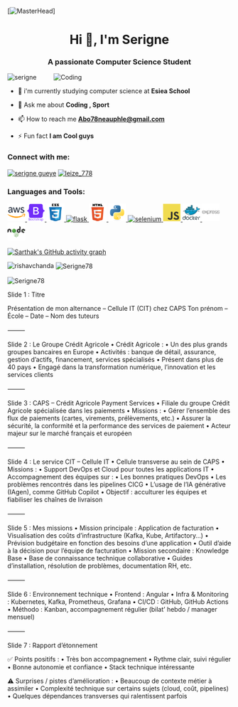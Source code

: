 [![MasterHead](https://media.tenor.com/w5DkEBpjYpoAAAAC/giannis-block.gif)]





<h1 align="center">Hi 👋, I'm Serigne</h1>
<h3 align="center">A passionate Computer Science Student</h3>
<img align="right" alt="Coding" width="400" src="https://media.tenor.com/SxJQcg2-UGkAAAAC/working-from.gif">


<p align="left"> <img src="https://komarev.com/ghpvc/?username=Serigne78&label=Profile%20views&color=0e75b6&style=flat" alt="serigne" /> </p>



- 🌱 i'm currently studying computer science at **Esiea School**

- 💬 Ask me about **Coding , Sport**

- 📫 How to reach me **Abo78neauphle@gmail.com**

- ⚡ Fun fact **I am Cool guys**

<h3 align="left">Connect with me:</h3>
<p align="left">
<a href="https://linkedin.com/in/serigne-gueye-developpeur/" target="blank"><img align="center" src="https://raw.githubusercontent.com/rahuldkjain/github-profile-readme-generator/master/src/images/icons/Social/linked-in-alt.svg" alt="serigne gueye" height="30" width="40" /></a>
<a href="https://www.leetcode.com/leize_778" target="blank"><img align="center" src="https://raw.githubusercontent.com/rahuldkjain/github-profile-readme-generator/master/src/images/icons/Social/leet-code.svg" alt="leize_778" height="30" width="40" /></a>
</p>

<h3 align="left">Languages and Tools:</h3>
<p align="left"> <a href="https://aws.amazon.com" target="_blank" rel="noreferrer"> <img src="https://raw.githubusercontent.com/devicons/devicon/master/icons/amazonwebservices/amazonwebservices-original-wordmark.svg" alt="aws" width="40" height="40"/> </a><a href="https://getbootstrap.com" target="_blank" rel="noreferrer"> <img src="https://raw.githubusercontent.com/devicons/devicon/master/icons/bootstrap/bootstrap-plain-wordmark.svg" alt="bootstrap" width="40" height="40"/> </a> <a href="https://www.w3schools.com/css/" target="_blank" rel="noreferrer"> <img src="https://raw.githubusercontent.com/devicons/devicon/master/icons/css3/css3-original-wordmark.svg" alt="css3" width="40" height="40"/> </a> <a href="https://flask.palletsprojects.com/" target="_blank" rel="noreferrer"> <img src="https://www.vectorlogo.zone/logos/pocoo_flask/pocoo_flask-icon.svg" alt="flask" width="40" height="40"/> </a> <a href="https://www.w3.org/html/" target="_blank" rel="noreferrer"> <img src="https://raw.githubusercontent.com/devicons/devicon/master/icons/html5/html5-original-wordmark.svg" alt="html5" width="40" height="40"/> </a> <a href="https://www.python.org" target="_blank" rel="noreferrer"> <img src="https://raw.githubusercontent.com/devicons/devicon/master/icons/python/python-original.svg" alt="python" width="40" height="40"/> </a> <a href="https://www.selenium.dev" target="_blank" rel="noreferrer"> <img src="https://raw.githubusercontent.com/detain/svg-logos/780f25886640cef088af994181646db2f6b1a3f8/svg/selenium-logo.svg" alt="selenium" width="40" height="40"/> </a>  <a href="https://developer.mozilla.org/en-US/docs/Web/JavaScript" target="_blank" rel="noreferrer"> <img src="https://raw.githubusercontent.com/devicons/devicon/master/icons/javascript/javascript-original.svg" alt="javascript" width="40" height="40"/> </a> <a href="https://www.docker.com/" target="_blank" rel="noreferrer"> <img src="https://raw.githubusercontent.com/devicons/devicon/master/icons/docker/docker-original-wordmark.svg" alt="docker" width="40" height="40"/> </a> <a href="https://expressjs.com" target="_blank" rel="noreferrer"> <img src="https://raw.githubusercontent.com/devicons/devicon/master/icons/express/express-original-wordmark.svg" alt="express" width="40" height="40"/> </a> <a href="https://nodejs.org" target="_blank" rel="noreferrer"> <img src="https://raw.githubusercontent.com/devicons/devicon/master/icons/nodejs/nodejs-original-wordmark.svg" alt="nodejs" width="40" height="40"/> </a></p>


[![Sarthak's GitHub activity graph](https://activity-graph.herokuapp.com/graph?username=Serigne78&&theme=xcode)](https://github.com/Serigne78)

<p><img align="left" src="https://github-readme-stats.vercel.app/api/top-langs?username=Serigne78&show_icons=true&locale=en&layout=compact&theme=tokyonight" alt="rishavchanda" /></p>

<p>&nbsp;<img align="center" src="https://github-readme-stats.vercel.app/api?username=Serigne78&show_icons=true&locale=en&theme=tokyonight" alt="Serigne78" /></p>

<p><img align="center" src="https://github-readme-streak-stats.herokuapp.com/?user=Serigne78&&theme=tokyonight" alt="Serigne78" /></p>

Slide 1 : Titre

Présentation de mon alternance – Cellule IT (CIT) chez CAPS
Ton prénom – École – Date – Nom des tuteurs

⸻

Slide 2 : Le Groupe Crédit Agricole
	•	Crédit Agricole :
	•	Un des plus grands groupes bancaires en Europe
	•	Activités : banque de détail, assurance, gestion d’actifs, financement, services spécialisés
	•	Présent dans plus de 40 pays
	•	Engagé dans la transformation numérique, l’innovation et les services clients

⸻

Slide 3 : CAPS – Crédit Agricole Payment Services
	•	Filiale du groupe Crédit Agricole spécialisée dans les paiements
	•	Missions :
	•	Gérer l’ensemble des flux de paiements (cartes, virements, prélèvements, etc.)
	•	Assurer la sécurité, la conformité et la performance des services de paiement
	•	Acteur majeur sur le marché français et européen

⸻

Slide 4 : Le service CIT – Cellule IT
	•	Cellule transverse au sein de CAPS
	•	Missions :
	•	Support DevOps et Cloud pour toutes les applications IT
	•	Accompagnement des équipes sur :
	•	Les bonnes pratiques DevOps
	•	Les problèmes rencontrés dans les pipelines CICG
	•	L’usage de l’IA générative (IAgen), comme GitHub Copilot
	•	Objectif : acculturer les équipes et fiabiliser les chaînes de livraison

⸻

Slide 5 : Mes missions
	•	Mission principale : Application de facturation
	•	Visualisation des coûts d’infrastructure (Kafka, Kube, Artifactory…)
	•	Prévision budgétaire en fonction des besoins d’une application
	•	Outil d’aide à la décision pour l’équipe de facturation
	•	Mission secondaire : Knowledge Base
	•	Base de connaissance technique collaborative
	•	Guides d’installation, résolution de problèmes, documentation RH, etc.

⸻

Slide 6 : Environnement technique
	•	Frontend : Angular
	•	Infra & Monitoring : Kubernetes, Kafka, Prometheus, Grafana
	•	CI/CD : GitHub, GitHub Actions
	•	Méthodo : Kanban, accompagnement régulier (bilat’ hebdo / manager mensuel)

⸻

Slide 7 : Rapport d’étonnement

✅ Points positifs :
	•	Très bon accompagnement
	•	Rythme clair, suivi régulier
	•	Bonne autonomie et confiance
	•	Stack technique intéressante

⚠️ Surprises / pistes d’amélioration :
	•	Beaucoup de contexte métier à assimiler
	•	Complexité technique sur certains sujets (cloud, coût, pipelines)
	•	Quelques dépendances transverses qui ralentissent parfois
